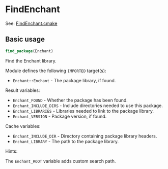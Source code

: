 # FindEnchant

See: [FindEnchant.cmake](https://github.com/petk/php-build-system/blob/master/cmake/cmake/modules/FindEnchant.cmake)

## Basic usage

```cmake
find_package(Enchant)
```

Find the Enchant library.

Module defines the following `IMPORTED` target(s):

* `Enchant::Enchant` - The package library, if found.

Result variables:

* `Enchant_FOUND` - Whether the package has been found.
* `Enchant_INCLUDE_DIRS` - Include directories needed to use this package.
* `Enchant_LIBRARIES` - Libraries needed to link to the package library.
* `Enchant_VERSION` - Package version, if found.

Cache variables:

* `Enchant_INCLUDE_DIR` - Directory containing package library headers.
* `Enchant_LIBRARY` - The path to the package library.

Hints:

The `Enchant_ROOT` variable adds custom search path.
